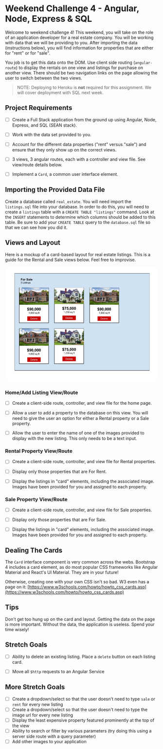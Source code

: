# Weekend Challenge 4 - Angular, Node, Express & SQL

Welcome to weekend challenge 4! This weekend, you will take on the role of an application developer for a real estate company. You will be working with data that we will be providing to you. After importing the data (instructions below), you will find information for properties that are either for "rent" or for "sale".

You job is to get this data onto the DOM. Use client side routing (`angular-route`) to display the rentals on one view and listings for purchase on another view. There should be two navigation links on the page allowing the user to switch between the two views.

> NOTE: Deploying to Heroku is **not** required for this assignment. We will cover deployment with SQL next week.

## Project Requirements

- [ ] Create a Full Stack application from the ground up using Angular, Node, Express, and SQL (SEAN stack).
- [ ] Work with the data set provided to you.
- [ ] Account for the different data properties ("rent" versus "sale") and ensure that they only show up on the correct views.
- [ ] 3 views, 3 angular routes, each with a controller and view file. See view/route details below.
- [ ] Implement a `Card`, a common user interface element.
 

## Importing the Provided Data File

Create a database called `real_estate`. You will need import the `listings.sql` file into your database. In order to do this, you will need to create a `listings` table with a `CREATE TABLE "listings"` command. Look at the `INSERT` statements to determine which columns should be added to this table. Be sure to add your `CREATE TABLE` query to the `database.sql` file so that we can see how you did it.


## Views and Layout

Here is a mockup of a card-based layout for real estate listings. This is a guide for the Rental and Sale views below. Feel free to improvise.

![Real Estate Mockups](RealEstate-mockups.jpg)


### Home/Add Listing View/Route

- [ ] Create a client-side route, controller, and view file for the home page.
- [ ] Allow a user to add a property to the database on this view. You will need to give the user an option for either a Rental property or a Sale property.
- [ ] Allow the user to enter the name of one of the images provided to display with the new listing. This only needs to be a text input.


### Rental Property View/Route

- [ ] Create a client-side route, controller, and view file for Rental properties.
- [ ] Display only those properties that are For Rent.
- [ ] Display the listings in "card" elements, including the associated image. Images have been provided for you and assigned to each property.


### Sale Property View/Route

- [ ] Create a client-side route, controller, and view file for Sale properties.
- [ ] Display only those properties that are For Sale.
- [ ] Display the listings in "card" elements, including the associated image. Images have been provided for you and assigned to each property.


## Dealing The Cards

The `Card` interface component is very common across the webs. Bootstrap 4 includes a card element, as do most popular CSS frameworks like Angular Material and React's UI Material. They are in your future!

Otherwise, creating one with your own CSS isn't so bad. W3 even has a page on it: [https://www.w3schools.com/howto/howto_css_cards.asp](https://www.w3schools.com/howto/howto_css_cards.asp)


## Tips

Don't get too hung up on the card and layout. Getting the data on the page is more important. Without the data, the application is useless. Spend your time wisely!


## Stretch Goals

- [ ] Ability to delete an existing listing. Place a `delete` button on each listing card.
- [ ] Move all `$http` requests to an Angular Service


## More Stretch Goals

- [ ] Create a dropdown/select so that the user doesn't need to type `sale` or `rent` for every new listing
- [ ] Create a dropdown/select so that the user doesn't need to type the image url for every new listing
- [ ] Display the least expensive property featured prominently at the top of the view
- [ ] Ability to search or filter by various parameters (try doing this using a server side route with a query parameter)
- [ ] Add other images to your application
